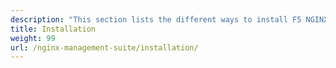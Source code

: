 ```yaml
---
description: "This section lists the different ways to install F5 NGINX Management Suite, including the Instance Manager and API Connectivity Manager modules."
title: Installation
weight: 99
url: /nginx-management-suite/installation/
---
```



